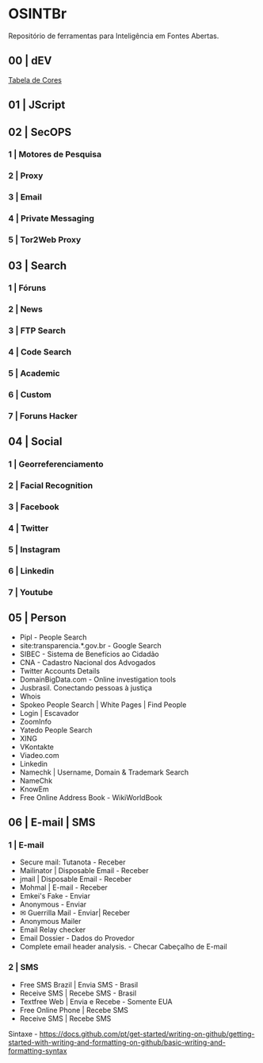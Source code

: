 # OSINTBr
Repositório de ferramentas para Inteligência em Fontes Abertas.

## 00 | dEV
[Tabela de Cores](https://www.flextool.com.br/tabela_cores.html)


## 01 | JScript

## 02 | SecOPS

### 1 | Motores de Pesquisa

### 2 | Proxy

### 3 | Email

### 4 | Private Messaging

### 5 | Tor2Web Proxy

## 03 | Search

### 1 | Fóruns
### 2 | News
### 3 | FTP Search
### 4 | Code Search
### 5 | Academic
### 6 | Custom
### 7 | Foruns Hacker

## 04 | Social
### 1 | Georreferenciamento
### 2 | Facial Recognition
### 3 | Facebook
### 4 | Twitter
### 5 | Instagram
### 6 | Linkedin
### 7 | Youtube


## 05 | Person
* Pipl - People Search
* site:transparencia.*.gov.br - Google Search
* SIBEC - Sistema de Benefícios ao Cidadão
* CNA - Cadastro Nacional dos Advogados
* Twitter Accounts Details
* DomainBigData.com - Online investigation tools
* Jusbrasil. Conectando pessoas à justiça
* Whois
* Spokeo People Search | White Pages | Find People
* Login | Escavador
* ZoomInfo
* Yatedo People Search
* XING
* VKontakte
* Viadeo.com
* Linkedin
* Namechk | Username, Domain & Trademark Search
* NameChk
* KnowEm
* Free Online Address Book - WikiWorldBook

## 06 | E-mail | SMS
### 1 | E-mail
* Secure mail: Tutanota - Receber
* Mailinator | Disposable Email - Receber
* jmail | Disposable Email - Receber
* Mohmal | E-mail - Receber
* Emkei's Fake - Enviar
* Anonymous - Enviar
* ✉ Guerrilla Mail - Enviar| Receber
* Anonymous Mailer
* Email Relay checker
* Email Dossier - Dados do Provedor
* Complete email header analysis. - Checar Cabeçalho de E-mail
### 2 | SMS
* Free SMS Brazil | Envia SMS - Brasil
* Receive SMS | Recebe SMS - Brasil
* Textfree Web | Envia e Recebe - Somente EUA
* Free Online Phone | Recebe SMS
* Receive SMS | Recebe SMS


Sintaxe - https://docs.github.com/pt/get-started/writing-on-github/getting-started-with-writing-and-formatting-on-github/basic-writing-and-formatting-syntax
